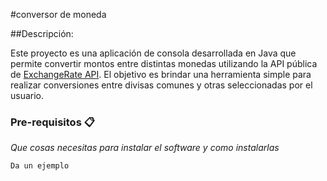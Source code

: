 #conversor de moneda 

##Descripción:

Este proyecto es una aplicación de consola desarrollada en Java que permite convertir montos entre distintas monedas
utilizando la API pública de [ExchangeRate API](https://www.exchangerate-api.com/).
El objetivo es brindar una herramienta simple para realizar conversiones entre divisas comunes y otras seleccionadas
por el usuario.


### Pre-requisitos 📋

_Que cosas necesitas para instalar el software y como instalarlas_

```
Da un ejemplo
```
